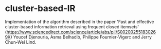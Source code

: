 # cluster-based-IR
Implementation of the algorithm described in the paper 'Fast and effective cluster-based information retrieval using frequent closed itemsets' (https://www.sciencedirect.com/science/article/abs/pii/S002002551830269X) Youcef Djenouria, Asma Belhadib, Philippe Fournier-Vigerc and Jerry Chun-Wei Lind.